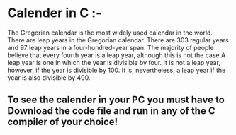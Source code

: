 # Calender in C :-

The Gregorian calendar is the most widely used calendar in the world. There are leap years in the Gregorian calendar. There are 303 regular years and 97 leap years in a four-hundred-year span. The majority of people believe that every fourth year is a leap year, although this is not the case.A leap year is one in which the year is divisible by four. It is not a leap year, however, if the year is divisible by 100. It is, nevertheless, a leap year if the year is also divisible by 400.

## To see the calender in your PC you must have to Download the code file and run in any of the C compiler of your choice!

